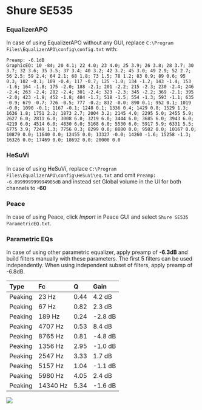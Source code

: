 # Shure SE535

### EqualizerAPO
In case of using EqualizerAPO without any GUI, replace `C:\Program Files\EqualizerAPO\config\config.txt`
with:
```
Preamp: -6.1dB
GraphicEQ: 10 -84; 20 4.1; 22 4.0; 23 4.0; 25 3.9; 26 3.8; 28 3.7; 30 3.7; 32 3.6; 35 3.5; 37 3.4; 40 3.2; 42 3.2; 45 3.0; 49 2.9; 52 2.7; 56 2.5; 59 2.4; 64 2.1; 68 1.8; 73 1.5; 78 1.2; 83 0.9; 89 0.6; 95 0.3; 102 -0.1; 109 -0.4; 117 -0.7; 125 -1.0; 134 -1.2; 143 -1.4; 153 -1.6; 164 -1.8; 175 -2.0; 188 -2.1; 201 -2.2; 215 -2.3; 230 -2.4; 246 -2.4; 263 -2.4; 282 -2.4; 301 -2.4; 323 -2.3; 345 -2.2; 369 -2.1; 395 -2.0; 423 -1.9; 452 -1.8; 484 -1.7; 518 -1.5; 554 -1.3; 593 -1.1; 635 -0.9; 679 -0.7; 726 -0.5; 777 -0.2; 832 -0.0; 890 0.1; 952 0.1; 1019 -0.0; 1090 -0.1; 1167 -0.1; 1248 0.1; 1336 0.4; 1429 0.8; 1529 1.3; 1636 1.8; 1751 2.2; 1873 2.7; 2004 3.2; 2145 4.0; 2295 5.0; 2455 5.9; 2627 6.0; 2811 6.0; 3008 6.0; 3219 6.0; 3444 6.0; 3685 6.0; 3943 6.0; 4219 6.0; 4514 6.0; 4830 6.0; 5168 6.0; 5530 6.0; 5917 5.9; 6331 5.5; 6775 3.9; 7249 1.3; 7756 0.3; 8299 0.0; 8880 0.0; 9502 0.0; 10167 0.0; 10879 0.0; 11640 0.0; 12455 0.0; 13327 -0.0; 14260 -1.6; 15258 -1.3; 16326 0.0; 17469 0.0; 18692 0.0; 20000 0.0
```

### HeSuVi
In case of using HeSuVi, replace `C:\Program Files\EqualizerAPO\config\HeSuVi\eq.txt` and omit `Preamp:
-6.099999999994905dB` and instead set Global volume in the UI for both channels to **-60**

### Peace
In case of using Peace, click *Import* in Peace GUI and select `Shure SE535 ParametricEQ.txt`.

### Parametric EQs
In case of using other parametric equalizer, apply preamp of **-6.3dB** and build filters manually
with these parameters. The first 5 filters can be used independently.
When using independent subset of filters, apply preamp of -6.8dB.

| Type    | Fc       |    Q | Gain    |
|:--------|:---------|:-----|:--------|
| Peaking | 23 Hz    | 0.44 | 4.2 dB  |
| Peaking | 67 Hz    | 0.82 | 2.3 dB  |
| Peaking | 189 Hz   | 0.24 | -2.8 dB |
| Peaking | 4707 Hz  | 0.53 | 8.4 dB  |
| Peaking | 8765 Hz  | 0.81 | -4.8 dB |
| Peaking | 1356 Hz  | 2.95 | -1.0 dB |
| Peaking | 2547 Hz  | 3.33 | 1.7 dB  |
| Peaking | 5157 Hz  | 1.04 | -1.1 dB |
| Peaking | 5980 Hz  | 4.05 | 2.4 dB  |
| Peaking | 14340 Hz | 5.34 | -1.6 dB |

![](https://raw.githubusercontent.com/jaakkopasanen/AutoEq/master/results/oratory1990/harman_in-ear_2017-1/Shure%20SE535/Shure%20SE535.png)